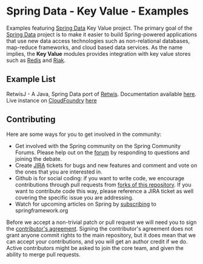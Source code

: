Spring Data - Key Value - Examples
==================================

Examples featuring [Spring Data](http://www.springsource.org/spring-data) Key Value project.
The primary goal of the [Spring Data](http://www.springsource.org/spring-data) project is to make it easier to build Spring-powered applications that use new data access technologies such as non-relational databases, map-reduce frameworks, and cloud based data services.
As the name implies, the **Key Value** modules provides integration with key value stores such as [Redis](http://code.google.com/p/redis/) and [Riak](http://www.basho.com/Riak.html).

Example List
------------
RetwisJ - A Java, Spring Data port of [Retwis](http://redis.io/topics/twitter-clone). Documentation available [here](http://static.springsource.org/spring-data/data-keyvalue/examples/retwisj/current/). Live instance on [CloudFoundry](http://www.cloudfoundry.com/) [here](http://retwisj.cloudfoundry.com/)

Contributing
------------

Here are some ways for you to get involved in the community:

* Get involved with the Spring community on the Spring Community Forums.  Please help out on the [forum](http://forum.springsource.org/forumdisplay.php?f=80) by responding to questions and joining the debate.
* Create [JIRA](https://jira.springframework.org/browse/DATAKV) tickets for bugs and new features and comment and vote on the ones that you are interested in.  
* Github is for social coding: if you want to write code, we encourage contributions through pull requests from [forks of this repository](http://help.github.com/forking/). If you want to contribute code this way, please reference a JIRA ticket as well covering the specific issue you are addressing.
* Watch for upcoming articles on Spring by [subscribing](http://www.springsource.org/node/feed) to springframework.org

Before we accept a non-trivial patch or pull request we will need you to sign the [contributor's agreement](https://support.springsource.com/spring_committer_signup).  Signing the contributor's agreement does not grant anyone commit rights to the main repository, but it does mean that we can accept your contributions, and you will get an author credit if we do.  Active contributors might be asked to join the core team, and given the ability to merge pull requests.
